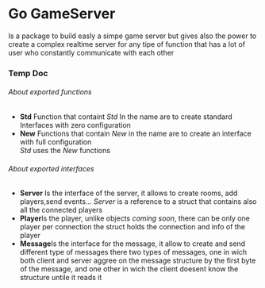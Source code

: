 # Go GameServer<br/>
Is a package to build easly a simpe game server
but gives also the power to create a complex realtime server for any tipe of function
that has a lot of user who constantly communicate with each other<br/>

### Temp Doc<br/>

###### About exported functions <br/>
- **Std** Function that containt *Std* In the name are to create standard Interfaces with zero configuration<br/>
- **New** Functions that contain *New* in the name are to create an interface with full configuration<br/>
*Std* uses the *New* functions<br/>
###### About exported interfaces<br/>
- **Server** Is the interface of the server, it allows to create rooms, add players,send events...
*Server* is a reference to a struct that contains also all the connected players<br/>
- **Player**Is the player, unlike objects *coming soon*, there can be only one player per connection
the struct holds the connection and info of the player<br/>
- **Message**Is the interface for the message, it allow to create and send different type of messages
there two types of messages, one in wich both client and server aggree on the message structure by the first byte of the message,
and one other in wich the client doesent know the structure untile it reads it<br/>